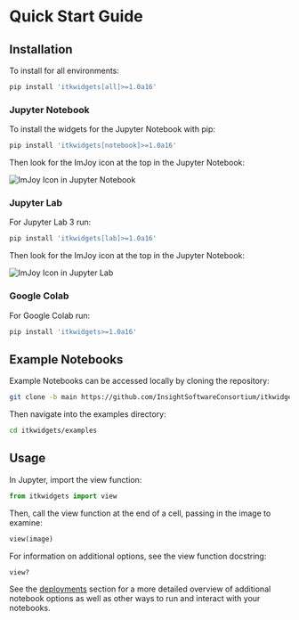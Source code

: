 # Quick Start Guide

## Installation

To install for all environments:

```bash
pip install 'itkwidgets[all]>=1.0a16'
```

### Jupyter Notebook

To install the widgets for the Jupyter Notebook with pip:

```bash
pip install 'itkwidgets[notebook]>=1.0a16'
```

Then look for the ImJoy icon at the top in the Jupyter Notebook:

![ImJoy Icon in Jupyter Notebook](images/imjoy-notebook.png)

### Jupyter Lab

For Jupyter Lab 3 run:

```bash
pip install 'itkwidgets[lab]>=1.0a16'
```

Then look for the ImJoy icon at the top in the Jupyter Notebook:

![ImJoy Icon in Jupyter Lab](images/imjoy-lab.png)

### Google Colab

For Google Colab run:

```bash
pip install 'itkwidgets>=1.0a16'
```

## Example Notebooks

Example Notebooks can be accessed locally by cloning the repository:

```bash
git clone -b main https://github.com/InsightSoftwareConsortium/itkwidgets.git
```

Then navigate into the examples directory:

```bash
cd itkwidgets/examples
```

## Usage

In Jupyter, import the view function:

```python
from itkwidgets import view
```

Then, call the view function at the end of a cell, passing in the image to examine:

```python
view(image)
```

For information on additional options, see the view function docstring:

```python
view?
```

See the [deployments](deployments.md) section for a more detailed overview of additional notebook
options as well as other ways to run and interact with your notebooks.
